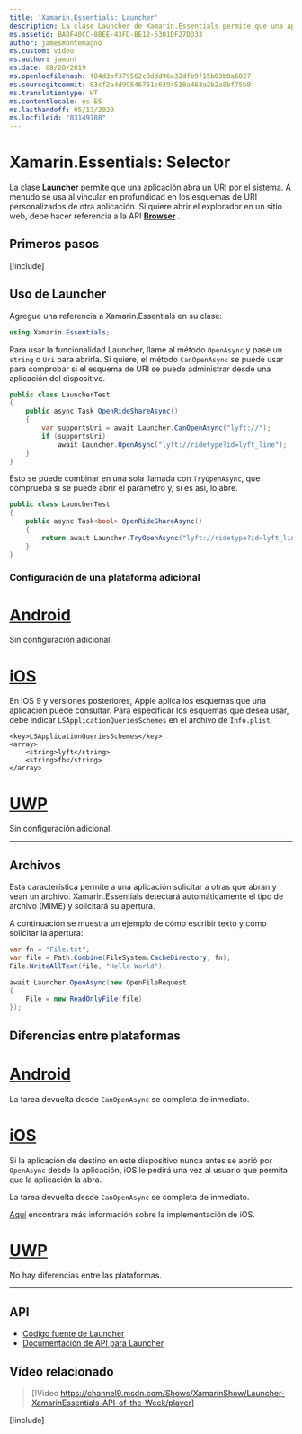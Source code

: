 ```yaml
---
title: 'Xamarin.Essentials: Launcher'
description: La clase Launcher de Xamarin.Essentials permite que una aplicación abra un URI por el sistema.
ms.assetid: BABF40CC-8BEE-43FD-BE12-6301DF27DD33
author: jamesmontemagno
ms.custom: video
ms.author: jamont
ms.date: 08/20/2019
ms.openlocfilehash: f84d3bf379562c8ddd96a32dfb9f15b03b0a6827
ms.sourcegitcommit: 83cf2a4d99546751c6394510a463a2b2a8bf75b8
ms.translationtype: HT
ms.contentlocale: es-ES
ms.lasthandoff: 05/13/2020
ms.locfileid: "83149788"
---
```

# <a name="xamarinessentials-launcher"></a>Xamarin.Essentials: Selector

La clase **Launcher** permite que una aplicación abra un URI por el sistema. A menudo se usa al vincular en profundidad en los esquemas de URI personalizados de otra aplicación. Si quiere abrir el explorador en un sitio web, debe hacer referencia a la API **[Browser](open-browser.md)** .

## <a name="get-started"></a>Primeros pasos

[!include[](~/essentials/includes/get-started.md)]

## <a name="using-launcher"></a>Uso de Launcher

Agregue una referencia a Xamarin.Essentials en su clase:

```csharp
using Xamarin.Essentials;
```

Para usar la funcionalidad Launcher, llame al método `OpenAsync` y pase un `string` o `Uri` para abrirla. Si quiere, el método `CanOpenAsync` se puede usar para comprobar si el esquema de URI se puede administrar desde una aplicación del dispositivo.

```csharp
public class LauncherTest
{
    public async Task OpenRideShareAsync()
    {
        var supportsUri = await Launcher.CanOpenAsync("lyft://");
        if (supportsUri)
            await Launcher.OpenAsync("lyft://ridetype?id=lyft_line");
    }
}
```

Esto se puede combinar en una sola llamada con `TryOpenAsync`, que comprueba si se puede abrir el parámetro y, si es así, lo abre.

```csharp
public class LauncherTest
{
    public async Task<bool> OpenRideShareAsync()
    {
        return await Launcher.TryOpenAsync("lyft://ridetype?id=lyft_line");
    }
}
```

### <a name="additional-platform-setup"></a>Configuración de una plataforma adicional

# <a name="android"></a>[Android](#tab/android)

Sin configuración adicional.

# <a name="ios"></a>[iOS](#tab/ios)

En iOS 9 y versiones posteriores, Apple aplica los esquemas que una aplicación puede consultar. Para especificar los esquemas que desea usar, debe indicar `LSApplicationQueriesSchemes` en el archivo de `Info.plist`.

```
<key>LSApplicationQueriesSchemes</key>
<array>
    <string>lyft</string>  
    <string>fb</string>
</array>
```

# <a name="uwp"></a>[UWP](#tab/uwp)

Sin configuración adicional.

-----

## <a name="files"></a>Archivos

Esta característica permite a una aplicación solicitar a otras que abran y vean un archivo. Xamarin.Essentials detectará automáticamente el tipo de archivo (MIME) y solicitará su apertura.

A continuación se muestra un ejemplo de cómo escribir texto y cómo solicitar la apertura:

```csharp
var fn = "File.txt";
var file = Path.Combine(FileSystem.CacheDirectory, fn);
File.WriteAllText(file, "Hello World");

await Launcher.OpenAsync(new OpenFileRequest
{
    File = new ReadOnlyFile(file)
});
```

## <a name="platform-differences"></a>Diferencias entre plataformas

# <a name="android"></a>[Android](#tab/android)

La tarea devuelta desde `CanOpenAsync` se completa de inmediato.

# <a name="ios"></a>[iOS](#tab/ios)

Si la aplicación de destino en este dispositivo nunca antes se abrió por `OpenAsync` desde la aplicación, iOS le pedirá una vez al usuario que permita que la aplicación la abra.

La tarea devuelta desde `CanOpenAsync` se completa de inmediato.

[Aquí](xref:UIKit.UIApplication.CanOpenUrl*) encontrará más información sobre la implementación de iOS.

# <a name="uwp"></a>[UWP](#tab/uwp)

No hay diferencias entre las plataformas.

-----

## <a name="api"></a>API

- [Código fuente de Launcher](https://github.com/xamarin/Essentials/tree/master/Xamarin.Essentials/Launcher)
- [Documentación de API para Launcher](xref:Xamarin.Essentials.Launcher)

## <a name="related-video"></a>Vídeo relacionado

> [!Video https://channel9.msdn.com/Shows/XamarinShow/Launcher-XamarinEssentials-API-of-the-Week/player]

[!include[](~/essentials/includes/xamarin-show-essentials.md)]
